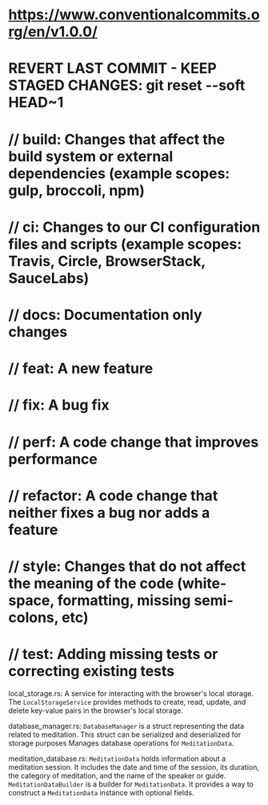 # https://www.conventionalcommits.org/en/v1.0.0/

# REVERT LAST COMMIT - KEEP STAGED CHANGES:  git reset --soft HEAD~1

# // build: Changes that affect the build system or external dependencies (example scopes: gulp, broccoli, npm)
# // ci: Changes to our CI configuration files and scripts (example scopes: Travis, Circle, BrowserStack, SauceLabs)
# // docs: Documentation only changes
# // feat: A new feature
# // fix: A bug fix
# // perf: A code change that improves performance
# // refactor: A code change that neither fixes a bug nor adds a feature
# // style: Changes that do not affect the meaning of the code (white-space, formatting, missing semi-colons, etc)
# // test: Adding missing tests or correcting existing tests


local_storage.rs:
A service for interacting with the browser's local storage.
The `LocalStorageService` provides methods to create, read, update, and delete key-value pairs in the browser's local storage.

database_manager.rs:
`DatabaseManager` is a struct representing the data related to meditation.
This struct can be serialized and deserialized for storage purposes
Manages database operations for `MeditationData`.

meditation_database.rs:
`MeditationData` holds information about a meditation session.
It includes the date and time of the session, its duration, the category of meditation,
and the name of the speaker or guide.
`MeditationDataBuilder` is a builder for `MeditationData`.
It provides a way to construct a `MeditationData` instance with optional fields.